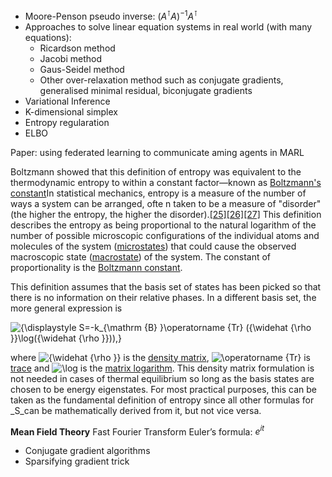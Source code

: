 - Moore-Penson pseudo inverse: $(A^\intercal A)^{-1} A^\intercal$
- Approaches to solve linear equation systems in real world (with many equations):
	- Ricardson method
	- Jacobi method
	- Gaus-Seidel method
	- Other over-relaxation method such as conjugate gradients, generalised minimal residual, biconjugate gradients
- Variational Inference
- K-dimensional simplex
- Entropy regularation 
- ELBO

Paper: using federated learning to communicate aming agents in MARL

Boltzmann showed that this definition of entropy was equivalent to the thermodynamic entropy to within a constant factor—known as [Boltzmann's constant](https://en.wikipedia.org/wiki/Boltzmann%27s_constant "Boltzmann's constant")In statistical mechanics, entropy is a measure of the number of ways a system can be arranged, ofte n taken to be a measure of "disorder" (the higher the entropy, the higher the disorder).[[25]](https://en.wikipedia.org/wiki/Entropy#cite_note-McH-25)[[26]](https://en.wikipedia.org/wiki/Entropy#cite_note-Sethna78-26)[[27]](https://en.wikipedia.org/wiki/Entropy#cite_note-27) This definition describes the entropy as being proportional to the natural logarithm of the number of possible microscopic configurations of the individual atoms and molecules of the system ([microstates](https://en.wikipedia.org/wiki/Microstate_(statistical_mechanics) "Microstate (statistical mechanics)")) that could cause the observed macroscopic state ([macrostate](https://en.wikipedia.org/wiki/Macrostate "Macrostate")) of the system. The constant of proportionality is the [Boltzmann constant](https://en.wikipedia.org/wiki/Boltzmann_constant "Boltzmann constant").


This definition assumes that the basis set of states has been picked so that there is no information on their relative phases. In a different basis set, the more general expression is

![{\displaystyle S=-k_{\mathrm {B} }\operatorname {Tr} ({\widehat {\rho }}\log({\widehat {\rho }})),}](https://wikimedia.org/api/rest_v1/media/math/render/svg/b4ad656e2c86dbcafa84d41c229bcf1eb4002fde)

where ![{\widehat {\rho }}](https://wikimedia.org/api/rest_v1/media/math/render/svg/976d174c69efc9eaedae9a14add48754666b479e) is the [density matrix](https://en.wikipedia.org/wiki/Density_matrix "Density matrix"), ![\operatorname {Tr}](https://wikimedia.org/api/rest_v1/media/math/render/svg/37afaa40330d0e6a3eff1767cf6bad007f56412e) is [trace](https://en.wikipedia.org/wiki/Trace_(linear_algebra) "Trace (linear algebra)") and ![\log ](https://wikimedia.org/api/rest_v1/media/math/render/svg/79e4debd0ab1c6ce342d0172a7643733305c37bc) is the [matrix logarithm](https://en.wikipedia.org/wiki/Matrix_logarithm "Matrix logarithm"). This density matrix formulation is not needed in cases of thermal equilibrium so long as the basis states are chosen to be energy eigenstates. For most practical purposes, this can be taken as the fundamental definition of entropy since all other formulas for _S_can be mathematically derived from it, but not vice versa.

**Mean Field Theory**
Fast Fourier Transform
Euler’s formula: $e^{it}$


- Conjugate gradient algorithms
- Sparsifying gradient trick
